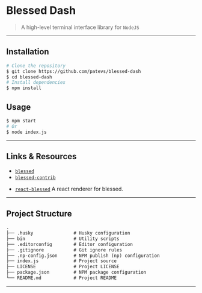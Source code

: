 # Blessed Dash

> A high-level terminal interface library for `NodeJS`

---

## Installation

```bash
# Clone the repository
$ git clone https://github.com/patevs/blessed-dash
$ cd blessed-dash
# Install dependencies
$ npm install
```

## Usage

```bash
$ npm start
# Or
$ node index.js
```

---

## Links & Resources

* [`blessed`](https://github.com/chjj/blessed)
* [`blessed-contrib`](https://github.com/yaronn/blessed-contrib)

[](.)

* [`react-blessed`](https://github.com/Yomguithereal/react-blessed) A react renderer for blessed.

---

## Project Structure

```md
.
├── .husky               # Husky configuration
├── bin                  # Utility scripts
├── .editorconfig        # Editor configuration
├── .gitignore           # Git ignore rules
├── .np-config.json      # NPM publish (np) configuration
├── index.js             # Project source
├── LICENSE              # Project LICENSE
├── package.json         # NPM package configuration
└── README.md            # Project README
```

---

